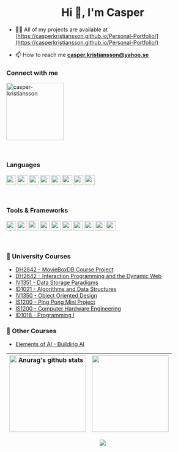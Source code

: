 <h1 align="center">Hi 👋, I'm Casper</h1>

- 👨‍💻 All of my projects are available at [https://casperkristiansson.github.io/Personal-Portfolio/](https://casperkristiansson.github.io/Personal-Portfolio/)

- 📫 How to reach me **casper.kristiansson@yahoo.se**

<h3 align="left">Connect with me</h3>
<p align="left">
<a href="https://linkedin.com/in/casper-kristiansson" target="blank"><img align="center" src="https://img.shields.io/badge/LinkedIn-0077B5?style=for-the-badge&logo=linkedin&logoColor=white" width="150" alt="casper-kristiansson"/></a>
</p>

<br>

<!--https://github.com/alexandresanlim/Badges4-README.md-Profile-->

<h3 align="left">Languages</h3>
<p algin="left">
  <img src="https://img.shields.io/badge/Python-FFD43B?logo=python&logoColor=blue" height="25">
  <img src="https://img.shields.io/badge/C-00599C?logo=c&logoColor=white" height="26">
  <img src="https://img.shields.io/badge/Java-ED8B00?logo=java&logoColor=white" height="25">
  <img src="https://img.shields.io/badge/HTML5-E34F26?logo=html5&logoColor=white" height="25">
  <img src="https://img.shields.io/badge/CSS3-1572B6?logo=css3&logoColor=white" height="25">
  <img src="https://img.shields.io/badge/JavaScript-323330?logo=javascript&logoColor=F7DF1E" height="26">
  <img src="https://img.shields.io/badge/PHP-777BB4?logo=php&logoColor=white" height="25">
  <img src="https://img.shields.io/badge/Elixir-4B275F?logo=elixir&logoColor=white" height="26">
</p>

<br>

<h3 align="left">Tools & Frameworks</h3>
<p align="left">
  <img src="https://img.shields.io/badge/PostgreSQL-316192?logo=postgresql&logoColor=white" height="25">
  <img src="https://img.shields.io/badge/-ReactJs-61DAFB?logo=react&logoColor=black" height="25">
  <img src="https://img.shields.io/badge/Markdown-000000?logo=markdown&logoColor=white" height="26">
  <img src="https://img.shields.io/badge/firebase-ffca28?logo=firebase&logoColor=black" height="25">
  <img src="https://img.shields.io/badge/Pandas-2C2D72?logo=pandas&logoColor=white" height="25">
  <img src="https://img.shields.io/badge/Plotly-239120?logo=plotly&logoColor=white" height="25">
  <img src="https://img.shields.io/badge/OpenCV-27338e?logo=OpenCV&logoColor=white" height="25">
  <img src="https://img.shields.io/badge/Qt-41CD52?logo=qt&logoColor=white" height="25">
  <img src="https://img.shields.io/badge/Selenium-43B02A?logo=Selenium&logoColor=white" height="25">
  <img src="https://img.shields.io/badge/Figma-F24E1E?logo=figma&logoColor=white" height="25">
</p>

<br>

<h3>🔭 University Courses</h3>

- [DH2642 - MovieBoxDB Course Project](https://github.com/CasperKristiansson/MovieBoxDB)
- [DH2642 - Interaction Programming and the Dynamic Web](https://github.com/CasperKristiansson/Interaction-Programming-and-the-Dynamic-Web-DH2642)
- [IV1351 - Data Storage Paradigms](https://github.com/CasperKristiansson/Data-Storage-Paradigms-IV1351)
- [ID1021 - Algorithms and Data Structures](https://github.com/CasperKristiansson/Algorithms-and-Data-Structures-ID1021)
- [IV1350 - Object Oriented Design](https://github.com/CasperKristiansson/Objektorienterad-design-IV1350)
- [IS1200 - Ping Pong Mini Project](https://github.com/CasperKristiansson/Ping-Pong-in-C-Using-Chipkit32-IS1200)
- [IS1200 - Computer Hardware Engineering](https://github.com/CasperKristiansson/Computer-Hardware-Engineering-IS1200)
- [ID1018 - Programming I](https://github.com/CasperKristiansson/Programmering-I-ID1018)

<h3>📄 Other Courses</h3>

- [Elements of AI - Building AI](https://github.com/CasperKristiansson/Elements-of-AI-Building-Ai)


| <img align="center" src="https://github-readme-stats.vercel.app/api?username=CasperKristiansson&count_private=true&show_icons=true&theme=midnight-purple&hide_border=true" alt="Anurag's github stats" height="200"/> | <img align="center" src="https://github-readme-stats.vercel.app/api/top-langs/?username=CasperKristiansson&layout=compact&theme=midnight-purple&hide_border=true" height="200"/> |
| ------------- | ------------- |


<p align="center">
  <a href='https://www.codewars.com/users/CasperKristiansson'>
    <img src="https://www.codewars.com/users/CasperKristiansson/badges/large">
  </a>
</p>
